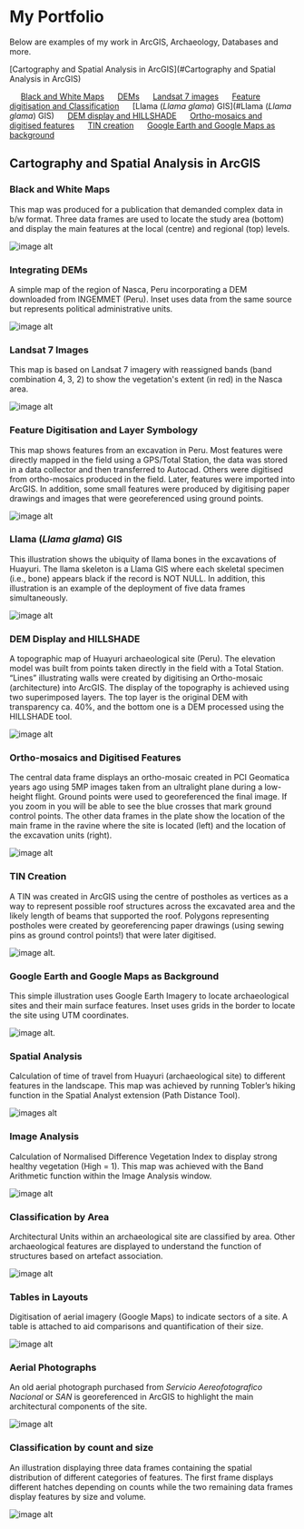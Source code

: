 # My Portfolio

Below are examples of my work in ArcGIS, Archaeology, Databases and more.

[Cartography and Spatial Analysis in ArcGIS](#Cartography and Spatial Analysis in ArcGIS)

&nbsp;&nbsp;&nbsp;&nbsp;&nbsp;[Black and White Maps](#black-and-white-maps)
&nbsp;&nbsp;&nbsp;&nbsp;&nbsp;[DEMs](#dems)
&nbsp;&nbsp;&nbsp;&nbsp;&nbsp;[Landsat 7 images](#landsat-7-images)
&nbsp;&nbsp;&nbsp;&nbsp;&nbsp;[Feature digitisation and Classification](#feature-digitisation-and-classification)
&nbsp;&nbsp;&nbsp;&nbsp;&nbsp;[Llama (*Llama glama*) GIS](#Llama (*Llama glama*) GIS)
&nbsp;&nbsp;&nbsp;&nbsp;&nbsp;[DEM display and HILLSHADE](#dem-display-and-hillshade)
&nbsp;&nbsp;&nbsp;&nbsp;&nbsp;[Ortho-mosaics and digitised features](#ortho-mosaics-and-digitised-features)
&nbsp;&nbsp;&nbsp;&nbsp;&nbsp;[TIN creation](#tin-creation)
&nbsp;&nbsp;&nbsp;&nbsp;&nbsp;[Google Earth and Google Maps as background](#google-earth-and-google-maps-as-background)






## Cartography and Spatial Analysis in ArcGIS
### Black and White Maps 
This map was produced for a publication that demanded complex data in b/w format. Three data frames are used to locate the study area (bottom) and display the main features at the local (centre) and regional (top) levels.

![image alt](images/Caravans_Fig1_w_arrow_mod2.jpg?raw=true)


### Integrating DEMs
A simple map of the region of Nasca, Peru incorporating a DEM downloaded from INGEMMET (Peru). Inset uses data from the same source but represents political administrative units.

![image alt](images/Ch2_TheDrainage_characteristics_mod.jpg?raw=true)


### Landsat 7 Images
This map is based on Landsat 7 imagery with reassigned bands (band combination 4, 3, 2) to show the vegetation's extent (in red) in the Nasca area.

![image alt](images/Landsat8_2017_April_Nasca_location_mod.jpg?raw=true)


### Feature Digitisation and Layer Symbology
This map shows features from an excavation in Peru. Most features were directly mapped in the field using a GPS/Total Station, the data was stored in a data collector and then transferred to Autocad. Others were digitised from ortho-mosaics produced in the field. Later, features were imported into ArcGIS. In addition, some small features were produced by digitising paper drawings and images that were georeferenced using ground points. 

![image alt](images/Ch4_Cluster4_Middle_Map12_mod.jpg?raw=true)


### Llama (*Llama glama*) GIS
This illustration shows the ubiquity of llama bones in the excavations of Huayuri. The llama skeleton is a Llama GIS where each skeletal specimen (i.e., bone) appears black if the record is NOT NULL. In addition, this illustration is an example of the deployment of five data frames simultaneously.
 
![image alt](images/LlamaGis_by_HH_mod.jpg?raw=true)
 

### DEM Display and HILLSHADE
A topographic map of Huayuri archaeological site (Peru). The elevation model was built from points taken directly in the field with a Total Station. “Lines” illustrating walls were created by digitising an Ortho-mosaic (architecture) into ArcGIS. The display of the topography is achieved using two superimposed layers. The top layer is the original DEM with transparency ca. 40%, and the bottom one is a DEM processed using the HILLSHADE tool. 

![image alt](images/HUAY_ARCH_SURFACE_for_neighb11_mod.jpg?raw=true)

 
### Ortho-mosaics and Digitised Features
The central data frame displays an ortho-mosaic created in PCI Geomatica years ago using 5MP images taken from an ultralight plane during a low-height flight. Ground points were used to georeferenced the final image. If you zoom in you will be able to see the blue crosses that mark ground control points. The other data frames in the plate show the location of the main frame in the ravine where the site is located (left) and the location of the excavation units (right).

![image alt](images/CompoundC03_ExcUnits_mod.jpg?raw=true)


### TIN Creation
A TIN was created in ArcGIS using the centre  of postholes as vertices as a way to represent possible roof structures across the excavated area and the likely length of beams that supported the roof. Polygons representing postholes were created by georeferencing paper drawings (using sewing pins as ground control points!) that were later digitised.

![image alt](images/Ch5_Dist_Middle_Roof_PostholeSize_mod.jpg?raw=true).


### Google Earth and Google Maps as Background
This simple illustration uses Google Earth Imagery to locate archaeological sites and their main surface features. Inset uses grids in the border to locate the site using UTM coordinates.

![image alt](images/Ch3_Cahuachi_mod.jpg?raw=true).


### Spatial Analysis
Calculation of time of travel from Huayuri (archaeological site) to different features in the landscape. This map was achieved by running Tobler’s hiking function in the Spatial Analyst extension (Path Distance Tool).

![images alt](images/HuayuriCostDistance_mod.jpg?raw=true)


### Image Analysis
Calculation of Normalised Difference Vegetation Index to display strong healthy vegetation (High = 1). This map was achieved with the Band Arithmetic function within the Image Analysis window. 

![image alt](images/LandCover_mod.jpg?raw=true)


### Classification by Area
Architectural Units within an archaeological site are classified by area. Other archaeological features are displayed to understand the function of structures based on artefact association.

![image alt](images/PINCH_ARCH_SURF_neighb5_mod.jpg?raw=true)


### Tables in Layouts
Digitisation of aerial imagery (Google Maps) to indicate sectors of a site. A table is attached to aid comparisons and quantification of their size.

![image alt](images/Fig4_2_Huayuri_SectorsOfSite_mod.jpg?raw=true)


### Aerial Photographs
An old aerial photograph purchased from *Servicio Aereofotografico Nacional* or *SAN* is georeferenced in ArcGIS to highlight the main architectural components of the site.

![image alt](images/Ch3_Llipatatambo_mod.jpg?raw=true)


### Classification by count and size
An illustration displaying three data frames containing the spatial distribution of different categories of features. The first frame displays different hatches depending on counts while the two remaining data frames display features by size and volume.

![image alt](images/Floors_Hearths_Storage_all_mod.jpg?raw=true)
